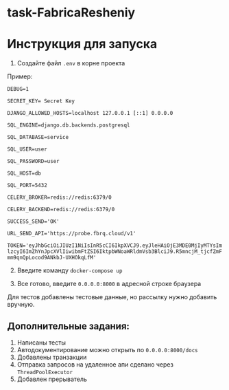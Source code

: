 # task-FabricaResheniy
# Инструкция для запуска

1. Создайте файл `.env` в корне проекта

Пример:

`DEBUG=1`

`SECRET_KEY= Secret Key`

`DJANGO_ALLOWED_HOSTS=localhost 127.0.0.1 [::1] 0.0.0.0`

`SQL_ENGINE=django.db.backends.postgresql`

`SQL_DATABASE=service`

`SQL_USER=user`

`SQL_PASSWORD=user`

`SQL_HOST=db`

`SQL_PORT=5432`

`CELERY_BROKER=redis://redis:6379/0`

`CELERY_BACKEND=redis://redis:6379/0`

`SUCCESS_SEND='OK'`

`URL_SEND_API='https://probe.fbrq.cloud/v1'`

`TOKEN='eyJhbGciOiJIUzI1NiIsInR5cCI6IkpXVCJ9.eyJleHAiOjE3MDE0MjIyMTYsImlzcyI6ImZhYnJpcXVlIiwibmFtZSI6IktpbWNoaWRldmVsb3BlciJ9.R5mncjM_tjcfZmFmm9qnQpLocod9ANkbJ-UXHOkqLfM'`

2. Введите команду `docker-compose up`

3. Все готово, введите `0.0.0.0:8000` в адресной строке браузера

Для тестов добавлены тестовые данные, но рассылку нужно добавить вручную.

## Дополнительные задания:

 1. Написаны тесты
 2. Автодокументирование можно открыть по `0.0.0.0:8000/docs`
 3. Добавлены транзакции
 4. Отправка запросов на удаленное апи сделано через `ThreadPoolExecutor`
 5. Добавлен прерыватель
